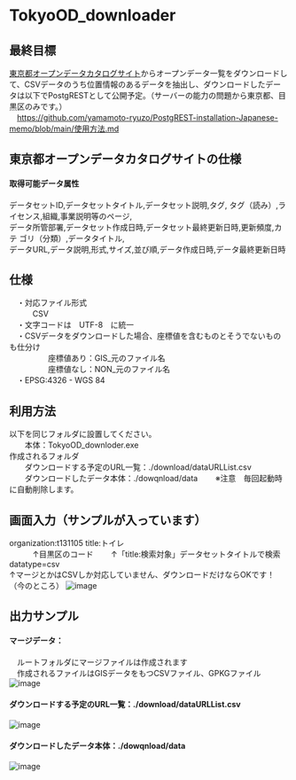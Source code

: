 # TokyoOD_downloader
## 最終目標  
[東京都オープンデータカタログサイト](https://portal.data.metro.tokyo.lg.jp/)からオープンデータ一覧をダウンロードして、CSVデータのうち位置情報のあるデータを抽出し、ダウンロードしたデータは以下でPostgRESTとして公開予定。（サーバーの能力の問題から東京都、目黒区のみです。）  
　https://github.com/yamamoto-ryuzo/PostgREST-installation-Japanese-memo/blob/main/使用方法.md  
## 東京都オープンデータカタログサイトの仕様
#### 取得可能データ属性
データセットID,データセットタイトル,データセット説明,タグ, タグ（読み）,ライセンス,組織,事業説明等のページ,  
データ所管部署,データセット作成日時,データセット最終更新日時,更新頻度,カテ ゴリ（分類）,データタイトル,  
データURL,データ説明,形式,サイズ,並び順,データ作成日時,データ最終更新日時  
## 仕様
　・対応ファイル形式  
 　　　CSV  
　・文字コードは　UTF-8　に統一   
　・CSVデータをダウンロードした場合、座標値を含むものとそうでないものも仕分け  
　　　　　座標値あり：GIS_元のファイル名  
　　　　　座標値なし：NON_元のファイル名  
　・EPSG:4326 - WGS 84  
## 利用方法
以下を同じフォルダに設置してください。  
　　本体：TokyoOD_downloder.exe  
作成されるフォルダ  
　　ダウンロードする予定のURL一覧：./download/dataURLList.csv  
　　ダウンロードしたデータ本体：./dowqnload/data 
　　※注意　毎回起動時に自動削除します。
## 画面入力（サンプルが入っています）  
organization:t131105 title:トイレ  
　　　↑目黒区のコード　 　↑「title:検索対象」データセットタイトルで検索  
datatype=csv  
      ↑マージとかはCSVしか対応していません、ダウンロードだけならOKです！（今のところ）
![image](https://github.com/user-attachments/assets/1c0471c7-5078-4708-a961-07ee8a764730)

## 出力サンプル
#### マージデータ：  
　ルートフォルダにマージファイルは作成されます  
　作成されるファイルはGISデータをもつCSVファイル、GPKGファイル    
 ![image](https://github.com/user-attachments/assets/d4492a6c-235a-4b7b-8afd-80cac6fee418)  
#### ダウンロードする予定のURL一覧：./download/dataURLList.csv  
![image](https://github.com/user-attachments/assets/a012f566-d355-4aea-88b9-3fdceaec13ed)  
#### ダウンロードしたデータ本体：./dowqnload/data    
![image](https://github.com/user-attachments/assets/8f9b572f-86dc-41ef-9ee1-fc9149c32b15)  
